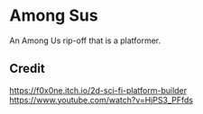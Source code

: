 # Among Sus
An Among Us rip-off that is a platformer.
## Credit
https://f0x0ne.itch.io/2d-sci-fi-platform-builder
https://www.youtube.com/watch?v=HjPS3_PFfds
